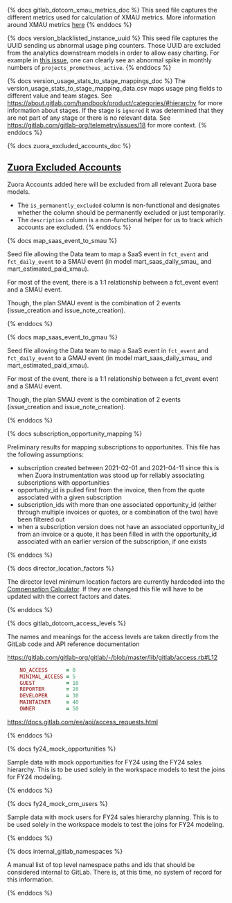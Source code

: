 {% docs gitlab_dotcom_xmau_metrics_doc %}
This seed file captures the different metrics used for calculation of XMAU metrics. More information around XMAU metrics [here](https://about.gitlab.com/handbook/product/performance-indicators/#three-versions-of-xmau)
{% enddocs %}

{% docs version_blacklisted_instance_uuid %}
This seed file captures the UUID sending us abnormal usage ping counters. Those UUID are excluded from the analytics downstream models in order to allow easy charting.
For example in [this issue](https://gitlab.com/gitlab-data/analytics/-/issues/4343), one can clearly see an abnormal spike in monthly numbers of `projects_prometheus_active`.
{% enddocs %}

{% docs version_usage_stats_to_stage_mappings_doc %}
The version_usage_stats_to_stage_mapping_data.csv maps usage ping fields to different value and team stages. See https://about.gitlab.com/handbook/product/categories/#hierarchy for more information about stages. If the stage is `ignored` it was determined that they are not part of any stage or there is no relevant data. See https://gitlab.com/gitlab-org/telemetry/issues/18 for more context.
{% enddocs %}

{% docs zuora_excluded_accounts_doc %}
## [Zuora Excluded Accounts](https://gitlab.com/gitlab-data/analytics/blob/master/transform/snowflake-dbt/data/zuora_excluded_accounts.csv)
Zuora Accounts added here will be excluded from all relevant Zuora base models.
* The `is_permanently_excluded` column is non-functional and designates whether the column should be permanently excluded or just temporarily.
* The `description` column is a non-functional helper for us to track which accounts are excluded.
{% enddocs %}

{% docs map_saas_event_to_smau %}

Seed file allowing the Data team to map a SaaS event in `fct_event` and `fct_daily_event` to a SMAU event (in model mart_saas_daily_smau_ and mart_estimated_paid_xmau).

For most of the event, there is a 1:1 relationship between a fct_event event and a SMAU event.

Though, the plan SMAU event is the combination of 2 events (issue_creation and issue_note_creation).

{% enddocs %}

{% docs map_saas_event_to_gmau %}

Seed file allowing the Data team to map a SaaS event in `fct_event` and `fct_daily_event` to a GMAU event (in model mart_saas_daily_smau_ and mart_estimated_paid_xmau).

For most of the event, there is a 1:1 relationship between a fct_event event and a SMAU event.

Though, the plan SMAU event is the combination of 2 events (issue_creation and issue_note_creation).

{% enddocs %}

{% docs subscription_opportunity_mapping %}

Preliminary results for mapping subscriptions to opportunites. This file has the following assumptions:

- subscription created between 2021-02-01 and 2021-04-11 since this is when Zuora instrumentation was stood up for reliably associating subscriptions with opportunities
- opportunity_id is pulled first from the invoice, then from the quote associated with a given subscription
- subscription_ids with more than one associated opportunity_id (either through multiple invoices or quotes, or a combination of the two) have been filtered out
- when a subscription version does not have an associated opportunity_id from an invoice or a quote, it has been filled in with the opportunity_id associated with an earlier version of the subscription, if one exists

{% enddocs %}

{% docs director_location_factors %}

The director level minimum location factors are currently hardcoded into the [Compensation Calculator](https://gitlab.com/gitlab-com/people-group/peopleops-eng/compensation-calculator/-/blob/da9d7101eb332d43cf621c70d8cfa1c002b1ed9a/app/javascript/calculator/salary.vue#L129).  If they are changed this file will have to be updated with the correct factors and dates.

{% enddocs %}


{% docs gitlab_dotcom_access_levels %}

The names and meanings for the access levels are taken directly from the GitLab code and API reference documentation

https://gitlab.com/gitlab-org/gitlab/-/blob/master/lib/gitlab/access.rb#L12

```ruby
    NO_ACCESS      = 0
    MINIMAL_ACCESS = 5
    GUEST          = 10
    REPORTER       = 20
    DEVELOPER      = 30
    MAINTAINER     = 40
    OWNER          = 50
```

https://docs.gitlab.com/ee/api/access_requests.html

{% enddocs %}

{% docs fy24_mock_opportunities %}

Sample data with mock opportunities for FY24 using the FY24 sales hierarchy. This is to be used solely in the workspace models to test the joins for FY24 modeling.

{% enddocs %}

{% docs fy24_mock_crm_users %}

Sample data with mock users for FY24 sales hierarchy planning. This is to be used solely in the workspace models to test the joins for FY24 modeling.

{% enddocs %}

{% docs internal_gitlab_namespaces %}

A manual list of top level namespace paths and ids that should be considered internal to GitLab.  There is, at this time, no system of record for this information.

{% enddocs %}